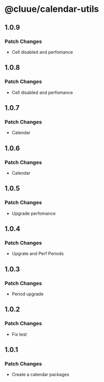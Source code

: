 # @cluue/calendar-utils

## 1.0.9

### Patch Changes

-   Cell disabled and perfomance

## 1.0.8

### Patch Changes

-   Cell disabled and perfomance

## 1.0.7

### Patch Changes

-   Calendar

## 1.0.6

### Patch Changes

-   Calendar

## 1.0.5

### Patch Changes

-   Upgrade perfomance

## 1.0.4

### Patch Changes

-   Upgrate and Perf Periods

## 1.0.3

### Patch Changes

-   Period upgrade

## 1.0.2

### Patch Changes

-   Fix test

## 1.0.1

### Patch Changes

-   Create a calendar packages
